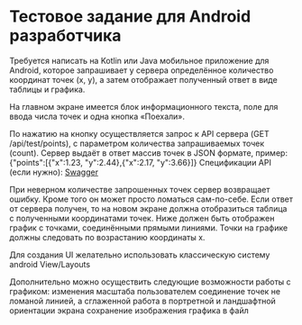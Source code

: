 # Тестовое задание для Android разработчика

Требуется написать на Kotlin или Java мобильное приложение для Android, которое запрашивает у сервера определённое количество координат точек (x, y), а затем отображает полученный ответ в виде таблицы и графика.

На главном экране имеется блок информационного текста, поле для ввода числа точек и одна кнопка «Поехали».

По нажатию на кнопку осуществляется запрос к API сервера (GET
/api/test/points), с параметром количества запрашиваемых точек (count).
Сервер выдаёт в ответ массив точек в JSON формате, пример: {"points":[{"x":1.23, "y":2.44},{"x":2.17, "y":3.66}]}
Спецификации API (если нужно):
[Swagger](https://hr-challenge.dev.tapyou.com/swagger-ui.html?urls.primaryName=mobile#/mobile-test-controller)

При неверном количестве запрошенных точек сервер возвращает ошибку. Кроме того он может просто ломаться сам-по-себе.
Если ответ от сервера получен, то на новом экране должна отобразиться таблица с полученными координатами точек. Ниже должен быть отображен график с точками, соединёнными прямыми линиями. Точки на графике должны следовать по возрастанию координаты x.

Для создания UI желательно использовать классическую систему android View/Layouts

Дополнительно можно осуществить следующие возможности работы с графиком:
изменения масштаба пользователем
соединение точек не ломаной линией, а сглаженной
работа в портретной и ландшафтной ориентации экрана
сохранение изображения графика в файл
